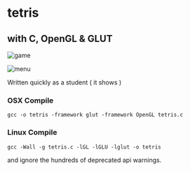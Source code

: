tetris
=========

## with C, OpenGL & GLUT

![game](https://github.com/vichou/tetris/raw/master/screenshots/game.png)

![menu](https://github.com/vichou/tetris/raw/master/screenshots/menu.png)

Written quickly as a student ( it shows )

### OSX Compile 

    gcc -o tetris -framework glut -framework OpenGL tetris.c

### Linux Compile 

    gcc -Wall -g tetris.c -lGL -lGLU -lglut -o tetris

and ignore the hundreds of deprecated api warnings.
